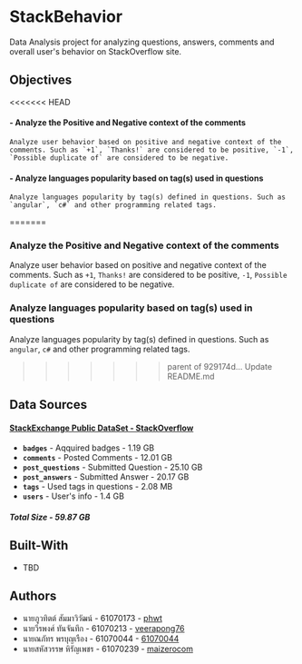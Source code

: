 # StackBehavior
Data Analysis project for analyzing questions, answers, comments and overall user's behavior on StackOverflow site.

## Objectives
<<<<<<< HEAD
#### - Analyze the Positive and Negative context of the comments
    Analyze user behavior based on positive and negative context of the comments. Such as `+1`, `Thanks!` are considered to be positive, `-1`, `Possible duplicate of` are considered to be negative.

#### - Analyze languages popularity based on tag(s) used in questions
    Analyze languages popularity by tag(s) defined in questions. Such as `angular`, `c#` and other programming related tags.
=======
### Analyze the Positive and Negative context of the comments
Analyze user behavior based on positive and negative context of the comments. Such as `+1`, `Thanks!` are considered to be positive, `-1`, `Possible duplicate of` are considered to be negative.

### Analyze languages popularity based on tag(s) used in questions
Analyze languages popularity by tag(s) defined in questions. Such as `angular`, `c#` and other programming related tags.
>>>>>>> parent of 929174d... Update README.md

## Data Sources
#### [StackExchange Public DataSet - StackOverflow](https://archive.org/download/stackexchange)
* **`badges`** - Aqquired badges  - 1.19 GB
* **`comments`** - Posted Comments - 12.01 GB
* **`post_questions`** - Submitted Question - 25.10 GB
* **`post_answers`** - Submitted Answer - 20.17 GB
* **`tags`** - Used tags in questions - 2.08 MB
* **`users`** - User's info - 1.4 GB
##### Total Size - 59.87 GB

## Built-With
* TBD

## Authors
* นายภูวทิตต์ สัมมาวิวัฒน์ - 61070173 - [phwt](https://github.com/phwt)
* นายวีรพงศ์ ทันจันทึก - 61070213 - [veerapong76](https://github.com/veerapong76)
* นายณภัทร พรบุญเรือง - 61070044 - [61070044](https://github.com/61070044)
* นายสหัสวรรษ หิรัญเพชร - 61070239 - [maizerocom](https://github.com/maizerocom)

